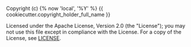 Copyright (c) {% now 'local', '%Y' %} {{ cookiecutter.copyright_holder_full_name }}

Licensed under the Apache License, Version 2.0 (the "License");
you may not use this file except in compliance with the License.
For a copy of the License, see [LICENSE](LICENSE).

